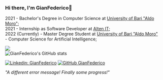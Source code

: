 
### Hi there, I'm GianFederico👋<br>

2021 - Bachelor's Degree in Computer Science at <a href="https://www.uniba.it/it/ricerca/dipartimenti/informatica">University of Bari "Aldo Moro"</a>;<br>
2021 - Internship as Software Developer at <a href="https://www.alten.it/">Alten IT</a>;<br>
2022 (Currently) - Master Degree Student at <a href="https://www.uniba.it/it/ricerca/dipartimenti/informatica">University of Bari "Aldo Moro"</a> - Computer Science for Artificial Intelligence;



<!--
**GianFederico/GianFederico** is a ✨ _special_ ✨ repository because its `README.md` (this file) appears on your GitHub profile.

Here are some ideas to get you started:

- 🔭 I’m currently working on ...
- 🌱 I’m currently learning ...
- 👯 I’m looking to collaborate on ...
- 🤔 I’m looking for help with ...
- 💬 Ask me about ...
- 📫 How to reach me: ...
- 😄 Pronouns: ...
- ⚡ Fun fact: ...
-->

![](https://komarev.com/ghpvc/?username=GianFederico&style=flat&color=orange&label=PROFILE+VIEWS)<br>
![GianFederico's GitHub stats](https://github-readme-stats-r7kn.vercel.app/api?username=GianFederico&theme=codeSTACKr&show_icons=true)

[![Linkedin: GianFederico](https://img.shields.io/badge/-GianFederico-blue?style=flat&logo=Linkedin&logoColor=white&link=https://www.linkedin.com/in/gianfederico-poli/)](https://www.linkedin.com/in/gianfederico-poli/)
[![GitHub GianFederico](https://img.shields.io/github/followers/GianFederico?label=follow&style=social)](https://github.com/GianFederico)

<em>"A different error message! Finally some progress!"</em>
